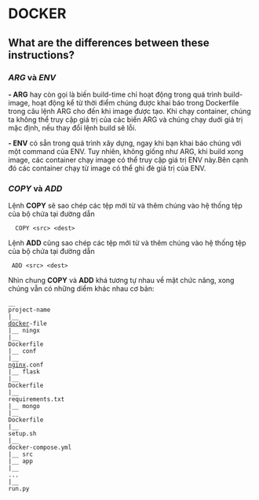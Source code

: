 # DOCKER

## What are the differences between these instructions?

### *ARG* và *ENV*

**- ARG** hay còn gọi là biến build-time chỉ hoạt động trong quá trình build-image, hoạt động kể từ thời điểm chúng được khai báo trong Dockerfile trong câu lệnh ARG cho đến khi image được tạo. Khi chạy container, chúng ta không thể truy cập giá trị của các biến ARG và chúng chạy duới giá trị mặc định, nếu thay đổi lệnh build sẽ lỗi.

**- ENV** có sẵn trong quá trình xây dựng, ngay khi bạn khai báo chúng với một command của ENV. Tuy nhiên, không giống như ARG, khi build xong image, các container chạy image có thể truy cập giá trị ENV này.Bên cạnh đó các container chạy từ image có thể ghi đè giá trị của ENV.

### *COPY* và *ADD*

Lệnh **COPY** sẽ sao chép các tệp mới từ <src> và thêm chúng vào hệ thống tệp của bộ chứa tại đường dẫn <dest>
```
  COPY <src> <dest>
```
 Lệnh **ADD** cũng sao chép các tệp mới từ <src> và thêm chúng vào hệ thống tệp của bộ chứa tại đường dẫn <dest>
 ```
  ADD <src> <dest>
```
 Nhìn chung **COPY** và **ADD** khá tương tự nhau về mặt chức năng, xong chúng vẫn có những diểm khác nhau cơ bản:
 
  <code><span class="pln">__ project</span><span class="pun">-</span><span class="pln">name
    </span><span class="pun">|</span><span class="pln">__ </span><a href="https://developpaper.com/tag/docker/" title="View all posts in docker" target="_blank"><span class="pln">docker</span></a><span class="pun">-</span><span class="pln">file
        </span><span class="pun">|</span><span class="pln">__ ningx
            </span><span class="pun">|</span><span class="pln">__ </span><span class="typ">Dockerfile</span><span class="pln">
            </span><span class="pun">|</span><span class="pln">__ conf
                </span><span class="pun">|</span><span class="pln">__ </span><a href="https://developpaper.com/tag/nginx/" title="View all posts in nginx" target="_blank"><span class="pln">nginx</span></a><span class="pun">.</span><span class="pln">conf
        </span><span class="pun">|</span><span class="pln">__ flask
            </span><span class="pun">|</span><span class="pln">__ </span><span class="typ">Dockerfile</span><span class="pln">
            </span><span class="pun">|</span><span class="pln">__ requirements</span><span class="pun">.</span><span class="pln">txt
        </span><span class="pun">|</span><span class="pln">__ mongo
            </span><span class="pun">|</span><span class="pln">__ </span><span class="typ">Dockerfile</span><span class="pln">
            </span><span class="pun">|</span><span class="pln">__ setup</span><span class="pun">.</span><span class="pln">sh
        </span><span class="pun">|</span><span class="pln">__ docker</span><span class="pun">-</span><span class="pln">compose</span><span class="pun">.</span><span class="pln">yml
    </span><span class="pun">|</span><span class="pln">__ src
        </span><span class="pun">|</span><span class="pln">__ app
            </span><span class="pun">|</span><span class="pln">__ </span><span class="pun">...</span><span class="pln">
        </span><span class="pun">|</span><span class="pln">__ run</span><span class="pun">.</span><span class="pln">py</span></code>
  
